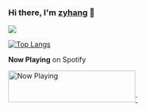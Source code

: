 ### Hi there, I'm [zyhang](https://www.zyhang.com) 👋

<!--
**izyhang/izyhang** is a ✨ _special_ ✨ repository because its `README.md` (this file) appears on your GitHub profile.

Here are some ideas to get you started:

- 🔭 I’m currently working on ...
- 🌱 I’m currently learning ...
- 👯 I’m looking to collaborate on ...
- 🤔 I’m looking for help with ...
- 💬 Ask me about ...
- 📫 How to reach me: ...
- 😄 Pronouns: ...
- ⚡ Fun fact: ...
-->

![](https://raw.githubusercontent.com/izyhang/home/master/docs/page_background.jpg)

<!-- <p align="center"> 
  Visitor count<br>
  <img src="https://profile-counter.glitch.me/izyhang/count.svg" />
</p> -->

[![Top Langs](https://github-readme-stats.vercel.app/api/top-langs/?username=izyhang&layout=compact)](https://github.com/izyhang/github-readme-stats)

**Now Playing** on Spotify

<a href="https://natemoo-re.zyhang.vercel.app/now-playing?open">
    <img src="https://natemoo-re.zyhang.vercel.app/now-playing" width="256" height="64" alt="Now Playing">`
</a>
